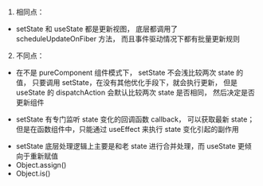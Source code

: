 ##

1. 相同点：

- setState 和 useState 都是更新视图， 底层都调用了 scheduleUpdateOnFiber 方法， 而且事件驱动情况下都有批量更新规则

2. 不同点：

- 在不是 pureComponent 组件模式下， setState 不会浅比较两次 state 的值， 只要调用 setState，在没有其他优化手段下，就会执行更新， 但是 useState 的 dispatchAction 会默认比较两次 state 是否相同， 然后决定是否更新组件

- setState 有专门监听 state 变化的回调函数 callback， 可以获取最新 state；但是在函数组件中，只能通过 useEffect 来执行 state 变化引起的副作用

* setState 底层处理逻辑上主要是和老 state 进行合并处理，而 useState 更倾向于重新赋值
* Object.assign()
* Object.is()
